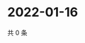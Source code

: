 # 2022-01-16

共 0 条

<!-- BEGIN WEIBO -->
<!-- 最后更新时间 Sun Jan 16 2022 02:17:26 GMT+0800 (China Standard Time) -->

<!-- END WEIBO -->
